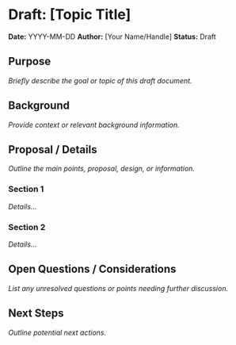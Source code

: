 # Draft: [Topic Title]

**Date:** YYYY-MM-DD
**Author:** [Your Name/Handle]
**Status:** Draft

## Purpose

*Briefly describe the goal or topic of this draft document.*

## Background

*Provide context or relevant background information.*

## Proposal / Details

*Outline the main points, proposal, design, or information.*

### Section 1

*Details...*

### Section 2

*Details...*

## Open Questions / Considerations

*List any unresolved questions or points needing further discussion.*

## Next Steps

*Outline potential next actions.*
